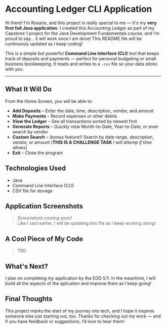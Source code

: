 # Accounting Ledger CLI Application 

Hi there! I'm Rosario, and this project is really special to me — it's my **very first full Java application**. I created this Accounting Ledger as part of my Capstone 1 project for the Java Development Fundamentals course, and I’m proud to say… it will work once I am done! This README file will be continuosly updated as I keep coding!

This is a simple but powerful **Command Line Interface (CLI)** tool that keeps track of deposits and payments — perfect for personal budgeting or small business bookkeeping. It reads and writes to a `.csv` file so your data sticks with you.

---

## What It Will Do

From the Home Screen, you will be able to:

- **Add Deposits** – Enter the date, time, description, vendor, and amount
- **Make Payments** – Record expenses or other debits
- **View the Ledger** – See all transactions sorted by newest first
- **Generate Reports** – Quickly view Month-to-Date, Year-to-Date, or even search by vendor
- **Custom Search** – (bonus feature!) Search by date range, description, vendor, or amount (**THIS IS A CHALLENGE TASK** *I* *will* *attemp* *if* *time* *allows*)
- **Exit** – Close the program

## Technologies Used
- Java
- Command Line Interface (CLI)
- CSV file for storage

## Application Screenshots

> _Screenshots coming soon!_  
Like I said earlier, I will be updating this file as I keep working along!

## A Cool Piece of My Code
>TBD

## What's Next?
I plan on completing my application by the EOD 5/1. In the meantime, I will build all the aspects of the aplication and improve them as I keep going!

## Final Thoughts
This project marks the start of my journey into tech, and I hope it inspires someone else just starting out, too. Thanks for checking out my work — and if you have feedback or suggestions, I’d love to hear them!
